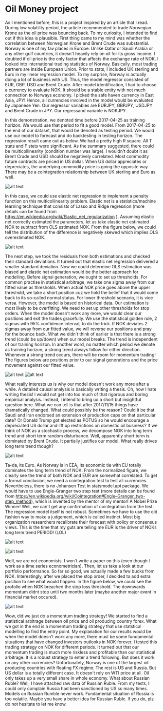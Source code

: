 # Oil Money project

As I mentioned before, this is a project inspired by an article that I read. During low volatility period, the article recommended to trade Norwegian Krone as the oil price was bouncing back. To my curiosity, I intended to find out if this idea is plausible. First thing came to my mind was whether the correlation between Norwegian Krone and Brent Crude was substantial. Norway is one of my fav places in Europe. Unlike Qatar or Saudi Arabia or any other gulf countries, it doesn't heavily rely on oil for its gross income. I doubted if oil price is the only factor that affects the exchange rate of NOK. I looked into international trading statistics of Norway. Basically, most trading partners are inside European Union. Prior to stats, I included UK sterling and Euro in my linear regression model. To my surprise, Norway is actually doing a lot of business with US. Thus, the model regressor consisted of EUR, GBP, USD and Brent Crude. After model identification, I had to choose a currency to evaluate NOK. It should be a stable entity with not much connection to Norways economy. I picked the safe haven currency in East Asia, JPY! Hence, all currencies involved in the model would be evaluated by Japanese Yen. Our regressor variables are EURJPY, GBPJPY, USDJPY and Brent Crude in JPY. Our regressand variable is NOKJPY.

In this demonstration, we denoted time before 2017-04-25 as training horizon. We would use that period to fit a good model. From 2017-04-25 to the end of our dataset, that would be denoted as testing period. We would use our model to forecast and do backtesting in testing horizon. The regression result came out as below. We had a pretty high R square. All T stats and F stats were significant. As the summary suggested, there could be multicollinearity (condition number was large). I wouldn't doubt it as Brent Crude and USD should be negatively correlated. Most commodity future contracts are priced in US dollar. When US dollar appreciates or depreciates, the underlying commodity price is going the opposite way. There may be a cointegration relationship between UK sterling and Euro as well.

![alt text](https://github.com/tattooday/quant-trading/blob/master/Oil%20Money%20project/preview/model%20summary.png)

In this case, we could use elastic net regression to implement a penalty function on this multicollinearity problem. Elastic net is a statistics/machine learning technique that consists of Lasso and Ridge regression (more details can be found from https://en.wikipedia.org/wiki/Elastic_net_regularization ). Assuming elastic net correctly estimated the parameters, let us take elastic net estimated NOK to subtract from OLS estimated NOK. From the figure below, we could tell the distribution of the difference is negatively skewed which implies OLS overestimated NOK.

![alt text](https://github.com/tattooday/quant-trading/blob/master/Oil%20Money%20project/preview/ols%20vs%20elastic%20net.png)

The next step, we took the residuals from both estimations and checked their standard deviations. It turned out that elastic net regression delivered a smaller standard deviation. Now we could determine OLS estimation was biased and elastic net estimation would be the better approach for modelling. Before signal generation, we ought to set up thresholds. For common practise in statistical arbitrage, we take one sigma away from our fitted value as thresholds. When actual NOK price goes above the upper threshold, we take a short position cuz we hold the belief that it would come back to its so-called normal status. For lower threshold scenario, it is vice versa. However, the model is based on historical data. Our estimation is most likely to be overfitting. We need to set up other thresholds for stop orders. When the model doesn't work any more, we would clear our positions and exit the trades gracefully. We use the statistical golden rule, 2 sigmas with 95% confidence interval, to do the trick. If NOK deviates 2 sigmas away from our fitted value, we will reverse our positions and pray for the bounce back. What we didn't think of earlier is that there is a strong trend (could be up/down) when our model breaks. The trend is independent of our training horizon. In another word, no matter which period we denote as training horizon, a strong trend always follow for either direction. Whenever a strong trend occurs, there will be room for momentum trading! The figures below are positions prior to our signal generations and the price movement against our fitted value.

![alt text](https://github.com/tattooday/quant-trading/blob/master/Oil%20Money%20project/preview/oil%20money%20positions.png)
![alt text](https://github.com/tattooday/quant-trading/blob/master/Oil%20Money%20project/preview/fitted%20vs%20actual.png)

What really interests us is why our model doesn't work any more after a while. A detailed causal analysis is basically writing a thesis. Oh, how I hate writing thesis! I would not get into too much of that rigorous and boring empirical analysis. Instead, I intend to bring uo a short but insightful question here. What we can tell is that after 2017/11/15 things have dramatically changed. What could possibly be the reason? Could it be that Saudi and Iran endorsed an extension of production caps on that particular date? Or Donald Trump got elected as POTUS so he would encourage a depreciated US dollar and lift up restrictions on domestic oil business? If we think of NOK as a stochastic process, we decompose NOK into long term trend and short term random disturbance. Well, apparently short term is dominated by Brent Crude. It partially justifies our model. What really drives long term trend though? 

![alt text](https://github.com/tattooday/quant-trading/blob/master/Oil%20Money%20project/preview/brent%20crude.png)

Ta-da, its Euro. As Norway is in EEA, its economic tie with EU totally dominates the long term trend of NOK. From the normalized figure, we clearly see the trend of both NOK and EUR are somewhat correlated. To get a formal conclusion, we need a cointegration test to test all currencies. Nevertheless, there is no Johansen Test in statsmodel.api package. We would have to use Engle-Granger two step test (more details can be found from https://en.wikipedia.org/wiki/Cointegration#Engle–Granger_two-step_method), which is invented by the mentor of my mentor! A Nobel Prize Winner! Well, we can't get any confirmation of cointegration from the test. The regression model itself is not robust. Sometimes we have to use the old fashion way to make a judgement, which is called instinct. Most big organization researchers recalibrate their forecast with policy or consensus views. This is the time that my guts are telling me EUR is the driver of NOKs long term trend PERIOD! (LOL)

![alt text](https://github.com/tattooday/quant-trading/blob/master/Oil%20Money%20project/preview/trend.png)

![alt text](https://github.com/tattooday/quant-trading/blob/master/Oil%20Money%20project/preview/EG%20failed.png)

Well, we are not economists. I won't write a paper on this  (even though I work as a time series econometrician). Then, let us take a look at our portfolio performance. So far so good, we actually made a few bucks from NOK. Interestingly, after we placed the stop order, I decided to add extra position to see what would happen. In the figure below, we could see the profolio when NOK breached the stop loss threshold. The downwards momentum didnt stop until two months later (maybe another major event in financial market occured). 

![alt text](https://github.com/tattooday/quant-trading/blob/master/Oil%20Money%20project/preview/asset%20value.png)

Wow, did we just do a momentum trading strategy! We started to find a statistical arbitrage between oil price and oil producing country forex. What we got in the end is a momentum trading strategy that use statstical modelling to find the entry point. My explanation for our results would be when the model doesn't work any more, there must be some fundamental situations that have changed investors outlooks in NOK forever. I tested this trading strategy on NOK for different periods. It turned out that our momentum trading is much more riskless and profitable than our statistical arbitrage. It is a robust strategy to enter a trend following. But does it work on any other currencies? Unfortunately, Norway is one of the largest oil producing countries with floating FX regime. The rest is US and Russia. But US dollar is a totally different case. It doesn't rely on WTI price at all. Oil only takes up a very small share in whole economy. What about Russian Ruble? Well, I have attached raw data of Russian Ruble. From my tests, I could only complain Russia had been sanctioned by US so many times. Models on Russian Rumble never work. Fundamental situation of Russia is too volatile. Maybe you have a better idea for Russian Ruble. If you do, plz do not hesitate to let me know.
